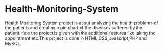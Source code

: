 # Health-Monitoring-System
Health Monitoring System project is about analyzing the health problems of the patients and creating a pie chart of the diseases suffered by the patient.Here the project is given with the additional features like taking the appointment etc.This project is done in HTML,CSS,javascript,PHP and MySQL.
